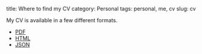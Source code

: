 title: Where to find my CV
category: Personal
tags: personal, me, cv
slug: cv

My CV is available in a few different formats.

* [PDF](/cv/cv_latex.pdf)
* [HTML](/cv/cv.html)
* [JSON](/cv/cv.json)
